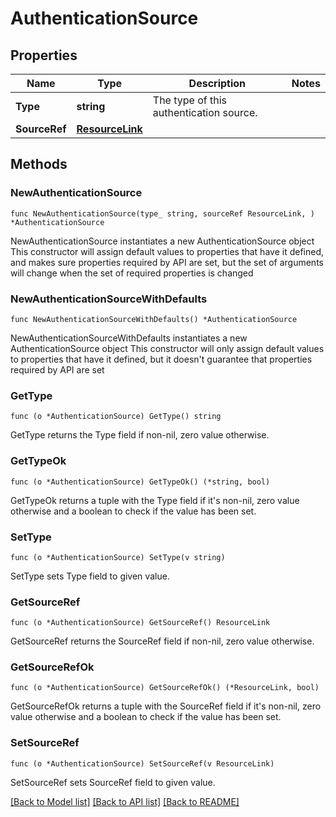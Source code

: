 # AuthenticationSource

## Properties

Name | Type | Description | Notes
------------ | ------------- | ------------- | -------------
**Type** | **string** | The type of this authentication source. | 
**SourceRef** | [**ResourceLink**](ResourceLink.md) |  | 

## Methods

### NewAuthenticationSource

`func NewAuthenticationSource(type_ string, sourceRef ResourceLink, ) *AuthenticationSource`

NewAuthenticationSource instantiates a new AuthenticationSource object
This constructor will assign default values to properties that have it defined,
and makes sure properties required by API are set, but the set of arguments
will change when the set of required properties is changed

### NewAuthenticationSourceWithDefaults

`func NewAuthenticationSourceWithDefaults() *AuthenticationSource`

NewAuthenticationSourceWithDefaults instantiates a new AuthenticationSource object
This constructor will only assign default values to properties that have it defined,
but it doesn't guarantee that properties required by API are set

### GetType

`func (o *AuthenticationSource) GetType() string`

GetType returns the Type field if non-nil, zero value otherwise.

### GetTypeOk

`func (o *AuthenticationSource) GetTypeOk() (*string, bool)`

GetTypeOk returns a tuple with the Type field if it's non-nil, zero value otherwise
and a boolean to check if the value has been set.

### SetType

`func (o *AuthenticationSource) SetType(v string)`

SetType sets Type field to given value.


### GetSourceRef

`func (o *AuthenticationSource) GetSourceRef() ResourceLink`

GetSourceRef returns the SourceRef field if non-nil, zero value otherwise.

### GetSourceRefOk

`func (o *AuthenticationSource) GetSourceRefOk() (*ResourceLink, bool)`

GetSourceRefOk returns a tuple with the SourceRef field if it's non-nil, zero value otherwise
and a boolean to check if the value has been set.

### SetSourceRef

`func (o *AuthenticationSource) SetSourceRef(v ResourceLink)`

SetSourceRef sets SourceRef field to given value.



[[Back to Model list]](../README.md#documentation-for-models) [[Back to API list]](../README.md#documentation-for-api-endpoints) [[Back to README]](../README.md)


